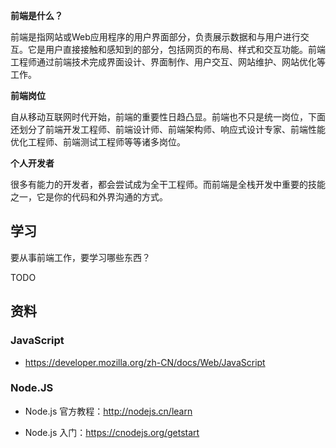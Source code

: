 **前端是什么？**

前端是指网站或‌Web应用程序的用户界面部分，负责展示数据和与用户进行交互。它是用户直接接触和感知到的部分，包括网页的布局、样式和交互功能。前端工程师通过前端技术完成界面设计、界面制作、用户交互、网站维护、网站优化等工作。‌

**前端岗位**

自从移动互联网时代开始，前端的重要性日趋凸显。前端也不只是统一岗位，下面还划分了前端开发工程师、前端设计师、前端架构师、响应式设计专家、前端性能优化工程师、前端测试工程师等等诸多岗位。

**个人开发者**

很多有能力的开发者，都会尝试成为全干工程师。而前端是全栈开发中重要的技能之一，它是你的代码和外界沟通的方式。


## 学习

要从事前端工作，要学习哪些东西？

TODO



## 资料


### JavaScript

- https://developer.mozilla.org/zh-CN/docs/Web/JavaScript




### Node.JS

- Node.js 官方教程：http://nodejs.cn/learn

- Node.js 入门：https://cnodejs.org/getstart


